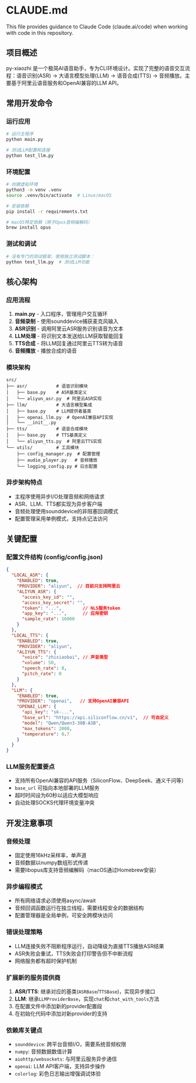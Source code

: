 # CLAUDE.md

This file provides guidance to Claude Code (claude.ai/code) when working with code in this repository.

## 项目概述

py-xiaozhi 是一个极简AI语音助手，专为CLI环境设计。实现了完整的语音交互流程：语音识别(ASR) → 大语言模型处理(LLM) → 语音合成(TTS) → 音频播放。主要基于阿里云语音服务和OpenAI兼容的LLM API。

## 常用开发命令

### 运行应用
```bash
# 运行主程序
python main.py

# 测试LLM配置和连接
python test_llm.py
```

### 环境配置
```bash
# 创建虚拟环境
python3 -m venv .venv
source .venv/bin/activate  # Linux/macOS

# 安装依赖
pip install -r requirements.txt

# macOS特定依赖（用于Opus音频编解码）
brew install opus
```

### 测试和调试
```bash
# 没有专门的测试框架，使用独立测试脚本：
python test_llm.py  # 测试LLM功能
```

## 核心架构

### 应用流程
1. **main.py** - 入口程序，管理用户交互循环
2. **音频录制** - 使用sounddevice捕获麦克风输入  
3. **ASR识别** - 调用阿里云ASR服务识别语音为文本
4. **LLM处理** - 将识别文本发送给LLM获取智能回复
5. **TTS合成** - 将LLM回复通过阿里云TTS转为语音
6. **音频播放** - 播放合成的语音

### 模块架构
```
src/
├── asr/           # 语音识别模块
│   ├── base.py    # ASR基类定义
│   └── aliyun_asr.py  # 阿里云ASR实现
├── llm/           # 大语言模型集成
│   ├── base.py    # LLM提供者基类
│   ├── openai_llm.py  # OpenAI兼容API实现
│   └── __init__.py
├── tts/           # 语音合成模块
│   ├── base.py    # TTS基类定义
│   └── aliyun_tts.py  # 阿里云TTS实现
└── utils/         # 工具模块
    ├── config_manager.py  # 配置管理
    ├── audio_player.py   # 音频播放
    └── logging_config.py # 日志配置
```

### 异步架构特点
- 主程序使用异步I/O处理音频和网络请求
- ASR、LLM、TTS都实现为异步客户端
- 音频处理使用sounddevice的非阻塞回调模式
- 配置管理采用单例模式，支持点记法访问

## 关键配置

### 配置文件结构 (config/config.json)
```json
{
  "LOCAL_ASR": {
    "ENABLED": true,
    "PROVIDER": "aliyun",  // 目前只支持阿里云
    "ALIYUN_ASR": {
      "access_key_id": "",
      "access_key_secret": "", 
      "token": "...",        // NLS服务token
      "app_key": "...",      // 应用密钥
      "sample_rate": 16000
    }
  },
  "LOCAL_TTS": {
    "ENABLED": true,
    "PROVIDER": "aliyun",
    "ALIYUN_TTS": {
      "voice": "zhixiaobai", // 声音类型
      "volume": 50,
      "speech_rate": 0,
      "pitch_rate": 0
    }
  },
  "LLM": {
    "ENABLED": true,
    "PROVIDER": "openai",   // 支持OpenAI兼容API
    "OPENAI_LLM": {
      "api_key": "sk-...",
      "base_url": "https://api.siliconflow.cn/v1",  // 可自定义
      "model": "Qwen/Qwen3-30B-A3B",
      "max_tokens": 2000,
      "temperature": 0.7
    }
  }
}
```

### LLM服务配置要点
- 支持所有OpenAI兼容的API服务（SiliconFlow、DeepSeek、通义千问等）
- `base_url` 可指向本地部署的LLM服务
- 超时时间设为60秒以适应大模型响应
- 自动处理SOCKS代理环境变量冲突

## 开发注意事项

### 音频处理
- 固定使用16kHz采样率，单声道
- 音频数据以numpy数组形式传递
- 需要libopus库支持音频编解码（macOS通过Homebrew安装）

### 异步编程模式
- 所有网络请求必须使用async/await
- 音频回调函数运行在独立线程，需要线程安全的数据结构
- 配置管理器是全局单例，可安全跨模块访问

### 错误处理策略
- LLM连接失败不阻断程序运行，自动降级为直接TTS播放ASR结果
- ASR失败会重试，TTS失败会打印警告但不中断流程
- 网络服务都有超时保护机制

### 扩展新的服务提供商
1. **ASR/TTS**: 继承对应的基类(`ASRBase`/`TTSBase`)，实现异步接口
2. **LLM**: 继承`LLMProviderBase`，实现`chat`和`chat_with_tools`方法
3. 在配置文件中添加新的provider配置段
4. 在初始化代码中添加对新provider的支持

### 依赖库关键点
- `sounddevice`: 跨平台音频I/O，需要系统音频权限
- `numpy`: 音频数据数值计算
- `aiohttp/websockets`: 与阿里云服务异步通信  
- `openai`: LLM API客户端，支持异步操作
- `colorlog`: 彩色日志输出增强调试体验